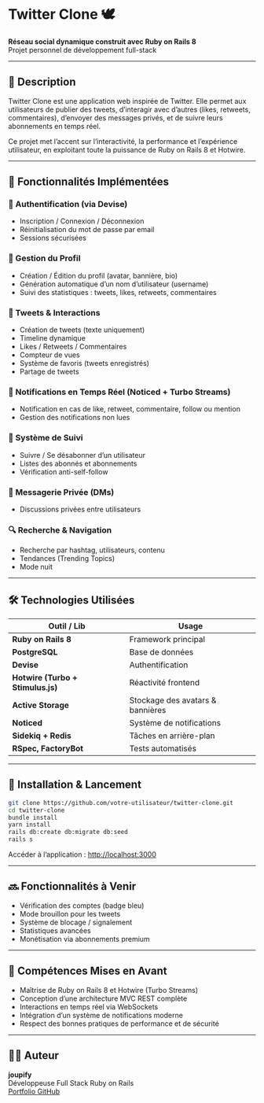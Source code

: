 # Twitter Clone 🕊️  
**Réseau social dynamique construit avec Ruby on Rails 8**  
Projet personnel de développement full-stack

---

## 📍 Description

Twitter Clone est une application web inspirée de Twitter. Elle permet aux utilisateurs de publier des tweets, d’interagir avec d’autres (likes, retweets, commentaires), d’envoyer des messages privés, et de suivre leurs abonnements en temps réel.

Ce projet met l’accent sur l’interactivité, la performance et l’expérience utilisateur, en exploitant toute la puissance de Ruby on Rails 8 et Hotwire.

---

## 🚀 Fonctionnalités Implémentées

### 🔐 Authentification (via Devise)
- Inscription / Connexion / Déconnexion
- Réinitialisation du mot de passe par email
- Sessions sécurisées

### 👤 Gestion du Profil
- Création / Édition du profil (avatar, bannière, bio)
- Génération automatique d’un nom d’utilisateur (username)
- Suivi des statistiques : tweets, likes, retweets, commentaires

### 📝 Tweets & Interactions
- Création de tweets (texte uniquement)
- Timeline dynamique
- Likes / Retweets / Commentaires
- Compteur de vues
- Système de favoris (tweets enregistrés)
- Partage de tweets

### 🔔 Notifications en Temps Réel (Noticed + Turbo Streams)
- Notification en cas de like, retweet, commentaire, follow ou mention
- Gestion des notifications non lues

### 🔄 Système de Suivi
- Suivre / Se désabonner d’un utilisateur
- Listes des abonnés et abonnements
- Vérification anti-self-follow

### 💬 Messagerie Privée (DMs)
- Discussions privées entre utilisateurs

### 🔍 Recherche & Navigation
- Recherche par hashtag, utilisateurs, contenu
- Tendances (Trending Topics)
- Mode nuit

---

## 🛠️ Technologies Utilisées

| Outil / Lib | Usage |
|-------------|-------|
| **Ruby on Rails 8** | Framework principal |
| **PostgreSQL** | Base de données |
| **Devise** | Authentification |
| **Hotwire (Turbo + Stimulus.js)** | Réactivité frontend |
| **Active Storage** | Stockage des avatars & bannières |
| **Noticed** | Système de notifications |
| **Sidekiq + Redis** | Tâches en arrière-plan |
| **RSpec, FactoryBot** | Tests automatisés |

---

## 📂 Installation & Lancement

```bash
git clone https://github.com/votre-utilisateur/twitter-clone.git
cd twitter-clone
bundle install
yarn install
rails db:create db:migrate db:seed
rails s
```

Accéder à l’application : [http://localhost:3000](http://localhost:3000)

---

## 🔜 Fonctionnalités à Venir

- Vérification des comptes (badge bleu)
- Mode brouillon pour les tweets
- Système de blocage / signalement
- Statistiques avancées
- Monétisation via abonnements premium

---

## 🎯 Compétences Mises en Avant

- Maîtrise de Ruby on Rails 8 et Hotwire (Turbo Streams)
- Conception d’une architecture MVC REST complète
- Interactions en temps réel via WebSockets
- Intégration d’un système de notifications moderne
- Respect des bonnes pratiques de performance et de sécurité

---

## 👩‍💻 Auteur

**joupify**  
Développeuse Full Stack Ruby on Rails  
[Portfolio GitHub](https://github.com/joupify)
